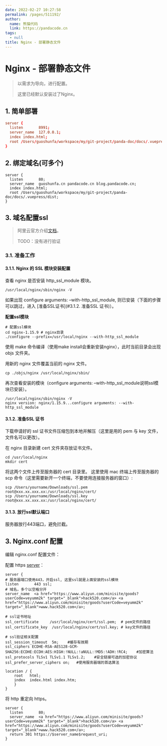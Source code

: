 ```yaml
---
date: 2022-02-27 10:27:58
permalink: /pages/511192/
author: 
  name: 熊猫代码
  link: https://pandacode.cn
tags: 
  - null
title: Nginx - 部署静态文件
---
```


# Nginx - 部署静态文件

> 以需求为导向，进行配置。
>
> 这里已经默认安装过了Nginx。

## 1. 简单部署

```conf
server {
  listen       8991;                                                         
  server_name  127.0.0.1;     
  index index.html;
  root /Users/guoshunfa/workspace/my/git-project/panda-doc/docs/.vuepress/dist;
}
```

## 2. 绑定域名(可多个)

```shell
server {
  listen       80;                                                         
  server_name  guoshunfa.cn pandacode.cn blog.pandacode.cn;     
  index index.html;
  root /Users/guoshunfa/workspace/my/git-project/panda-doc/docs/.vuepress/dist;
}
```

## 3. 域名配置ssl

> 阿里云官方介绍[文档](https://developer.aliyun.com/article/766958)。
>
> TODO：没有进行验证

### 3.1. 准备工作

#### 3.1.1. Nginx 的 SSL 模块安装配置

查看 nginx 是否安装 http_ssl_module 模块。

```shell
/usr/local/nginx/sbin/nginx -V
```

如果出现 configure arguments: –with-http_ssl_module, 则已安装（下面的步骤可以跳过，进入 [准备SSL证书](#3.1.2. 准备SSL 证书)）。

**配置ssl模块**

```shell
# 配置ssl模块
cd nginx-1.15.9 # nginx目录
./configure --prefix=/usr/local/nginx --with-http_ssl_module
```

使用 make 命令编译（使用make install会重新安装nginx），此时当前目录会出现 objs 文件夹。

用新的 nginx 文件覆盖当前的 nginx 文件。

```shell
cp ./objs/nginx /usr/local/nginx/sbin/
```

再次查看安装的模块（configure arguments: –with-http_ssl_module说明ssl模块已安装）。

```shell
/usr/local/nginx/sbin/nginx -V
nginx version: nginx/1.15.9...configure arguments: --with-http_ssl_module
```

#### 3.1.2. 准备SSL 证书

下载申请好的 ssl 证书文件压缩包到本地并解压（这里是用的 pem 与 key 文件，文件名可以更改）。

在 nginx 目录新建 cert 文件夹存放证书文件。

```shell
cd /usr/local/nginx
mkdir cert
```

将这两个文件上传至服务器的 cert 目录里。
这里使用 mac 终端上传至服务器的 scp 命令（这里需要新开一个终端，不要使用连接服务器的窗口）:

```shell
scp /Users/yourname/Downloads/ssl.pem root@xxx.xx.xxx.xx:/usr/local/nginx/cert/
scp /Users/yourname/Downloads/ssl.key root@xxx.xx.xxx.xx:/usr/local/nginx/cert/
```

#### 3.1.3. 放行ssl默认端口

服务器放行443端口，避免拦截。

## 3. Nginx.conf 配置

编辑 nginx.conf 配置文件：

配置 https [server](https://www.aliyun.com/minisite/goods?spm=a2c6h.12873639.0.0.c59a5caahlH2sx&userCode=veyumm2k)：

```
server {
# 服务器端口使用443，开启ssl, 这里ssl就是上面安装的ssl模块
listen       443 ssl;
# 域名，多个以空格分开
server_name  <a href="https://www.aliyun.com/minisite/goods?userCode=veyumm2k" target="_blank">hack520.com</a> <a href="https://www.aliyun.com/minisite/goods?userCode=veyumm2k" target="_blank">www.hack520.com</a>;

# ssl证书地址
ssl_certificate     /usr/local/nginx/cert/ssl.pem;  # pem文件的路径
ssl_certificate_key  /usr/local/nginx/cert/ssl.key; # key文件的路径

# ssl验证相关配置
ssl_session_timeout  5m;    #缓存有效期
ssl_ciphers ECDHE-RSA-AES128-GCM-SHA256:ECDHE:ECDH:AES:HIGH:!NULL:!aNULL:!MD5:!ADH:!RC4;    #加密算法
ssl_protocols TLSv1 TLSv1.1 TLSv1.2;    #安全链接可选的加密协议
ssl_prefer_server_ciphers on;   #使用服务器端的首选算法

location / {
    root   html;
    index  index.html index.htm;
	}
}
```

将 http 重定向 https。

```
server {
  listen       80;
  server_name  <a href="https://www.aliyun.com/minisite/goods?userCode=veyumm2k" target="_blank">hack520.com</a> <a href="https://www.aliyun.com/minisite/goods?userCode=veyumm2k" target="_blank">www.hack520.com</a>;
  return 301 https://$server_name$request_uri;
}
```
